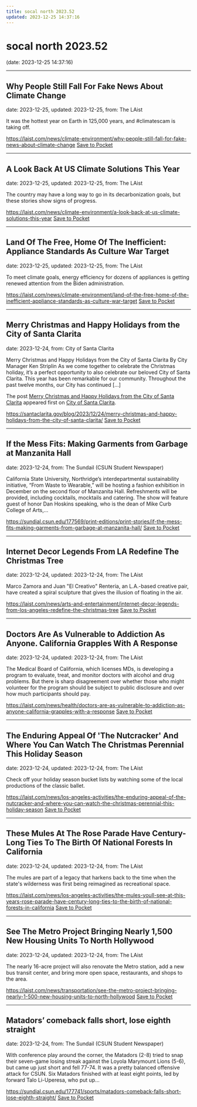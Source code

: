 ```yaml
---
title: socal north 2023.52
updated: 2023-12-25 14:37:16
---
```


# socal north 2023.52

(date: 2023-12-25 14:37:16)

---

## Why People Still Fall For Fake News About Climate Change

date: 2023-12-25, updated: 2023-12-25, from: The LAist

It was the hottest year on Earth in 125,000 years, and #climatescam is taking off.

<span class="feed-item-link">
<a href="https://laist.com/news/climate-environment/why-people-still-fall-for-fake-news-about-climate-change">https://laist.com/news/climate-environment/why-people-still-fall-for-fake-news-about-climate-change</a> <a href="https://getpocket.com/save" class="pocket-btn" data-lang="en" data-save-url="https://laist.com/news/climate-environment/why-people-still-fall-for-fake-news-about-climate-change">Save to Pocket</a>
</span>

---

## A Look Back At US Climate Solutions This Year

date: 2023-12-25, updated: 2023-12-25, from: The LAist

The country may have a long way to go in its decarbonization goals, but these stories show signs of progress.

<span class="feed-item-link">
<a href="https://laist.com/news/climate-environment/a-look-back-at-us-climate-solutions-this-year">https://laist.com/news/climate-environment/a-look-back-at-us-climate-solutions-this-year</a> <a href="https://getpocket.com/save" class="pocket-btn" data-lang="en" data-save-url="https://laist.com/news/climate-environment/a-look-back-at-us-climate-solutions-this-year">Save to Pocket</a>
</span>

---

## Land Of The Free, Home Of The Inefficient: Appliance Standards As Culture War Target

date: 2023-12-25, updated: 2023-12-25, from: The LAist

To meet climate goals, energy efficiency for dozens of appliances is getting renewed attention from the Biden administration.

<span class="feed-item-link">
<a href="https://laist.com/news/climate-environment/land-of-the-free-home-of-the-inefficient-appliance-standards-as-culture-war-target">https://laist.com/news/climate-environment/land-of-the-free-home-of-the-inefficient-appliance-standards-as-culture-war-target</a> <a href="https://getpocket.com/save" class="pocket-btn" data-lang="en" data-save-url="https://laist.com/news/climate-environment/land-of-the-free-home-of-the-inefficient-appliance-standards-as-culture-war-target">Save to Pocket</a>
</span>

---

## Merry Christmas and Happy Holidays from the City of Santa Clarita

date: 2023-12-24, from: City of Santa Clarita

<p>Merry Christmas and Happy Holidays from the City of Santa Clarita By City Manager Ken Striplin As we come together to celebrate the Christmas holiday, it&#8217;s a perfect opportunity to also celebrate our beloved City of Santa Clarita. This year has been remarkable for our community. Throughout the past twelve months, our City has continued [&#8230;]</p>
<p>The post <a href="https://santaclarita.gov/blog/2023/12/24/merry-christmas-and-happy-holidays-from-the-city-of-santa-clarita/">Merry Christmas and Happy Holidays from the City of Santa Clarita</a> appeared first on <a href="https://santaclarita.gov">City of Santa Clarita</a>.</p>


<span class="feed-item-link">
<a href="https://santaclarita.gov/blog/2023/12/24/merry-christmas-and-happy-holidays-from-the-city-of-santa-clarita/">https://santaclarita.gov/blog/2023/12/24/merry-christmas-and-happy-holidays-from-the-city-of-santa-clarita/</a> <a href="https://getpocket.com/save" class="pocket-btn" data-lang="en" data-save-url="https://santaclarita.gov/blog/2023/12/24/merry-christmas-and-happy-holidays-from-the-city-of-santa-clarita/">Save to Pocket</a>
</span>

---

## If the Mess Fits: Making Garments from Garbage at Manzanita Hall

date: 2023-12-24, from: The Sundail (CSUN Student Newspaper)

California State University, Northridge’s interdepartmental sustainability initiative, “From Waste to Wearable,” will be hosting a fashion exhibition in December on the second floor of Manzanita Hall. Refreshments will be provided, including cocktails, mocktails and catering. The show will feature guest of honor Dan Hoskins speaking, who is the dean of Mike Curb College of Arts,...

<span class="feed-item-link">
<a href="https://sundial.csun.edu/177569/print-editions/print-stories/if-the-mess-fits-making-garments-from-garbage-at-manzanita-hall/">https://sundial.csun.edu/177569/print-editions/print-stories/if-the-mess-fits-making-garments-from-garbage-at-manzanita-hall/</a> <a href="https://getpocket.com/save" class="pocket-btn" data-lang="en" data-save-url="https://sundial.csun.edu/177569/print-editions/print-stories/if-the-mess-fits-making-garments-from-garbage-at-manzanita-hall/">Save to Pocket</a>
</span>

---

## Internet Decor Legends From LA Redefine The Christmas Tree

date: 2023-12-24, updated: 2023-12-24, from: The LAist

Marco Zamora and Juan "El Creativo" Renteria, an L.A.-based creative pair, have created a spiral sculpture that gives the illusion of floating in the air.

<span class="feed-item-link">
<a href="https://laist.com/news/arts-and-entertainment/internet-decor-legends-from-los-angeles-redefine-the-christmas-tree">https://laist.com/news/arts-and-entertainment/internet-decor-legends-from-los-angeles-redefine-the-christmas-tree</a> <a href="https://getpocket.com/save" class="pocket-btn" data-lang="en" data-save-url="https://laist.com/news/arts-and-entertainment/internet-decor-legends-from-los-angeles-redefine-the-christmas-tree">Save to Pocket</a>
</span>

---

## Doctors Are As Vulnerable to Addiction As Anyone. California Grapples With A Response

date: 2023-12-24, updated: 2023-12-24, from: The LAist

The Medical Board of California, which licenses MDs, is developing a program to evaluate, treat, and monitor doctors with alcohol and drug problems. But there is sharp disagreement over whether those who might volunteer for the program should be subject to public disclosure and over how much participants should pay.

<span class="feed-item-link">
<a href="https://laist.com/news/health/doctors-are-as-vulnerable-to-addiction-as-anyone-california-grapples-with-a-response">https://laist.com/news/health/doctors-are-as-vulnerable-to-addiction-as-anyone-california-grapples-with-a-response</a> <a href="https://getpocket.com/save" class="pocket-btn" data-lang="en" data-save-url="https://laist.com/news/health/doctors-are-as-vulnerable-to-addiction-as-anyone-california-grapples-with-a-response">Save to Pocket</a>
</span>

---

## The Enduring Appeal Of 'The Nutcracker' And Where You Can Watch The Christmas Perennial This Holiday Season

date: 2023-12-24, updated: 2023-12-24, from: The LAist

Check off your holiday season bucket lists by watching some of the local productions of the classic ballet.

<span class="feed-item-link">
<a href="https://laist.com/news/los-angeles-activities/the-enduring-appeal-of-the-nutcracker-and-where-you-can-watch-the-christmas-perennial-this-holiday-season">https://laist.com/news/los-angeles-activities/the-enduring-appeal-of-the-nutcracker-and-where-you-can-watch-the-christmas-perennial-this-holiday-season</a> <a href="https://getpocket.com/save" class="pocket-btn" data-lang="en" data-save-url="https://laist.com/news/los-angeles-activities/the-enduring-appeal-of-the-nutcracker-and-where-you-can-watch-the-christmas-perennial-this-holiday-season">Save to Pocket</a>
</span>

---

## These Mules At The Rose Parade Have Century-Long Ties To The Birth Of National Forests In California

date: 2023-12-24, updated: 2023-12-24, from: The LAist

The mules are part of a legacy that harkens back to the time when the state's wilderness was first being reimagined as recreational space.

<span class="feed-item-link">
<a href="https://laist.com/news/los-angeles-activities/the-mules-youll-see-at-this-years-rose-parade-have-century-long-ties-to-the-birth-of-national-forests-in-california">https://laist.com/news/los-angeles-activities/the-mules-youll-see-at-this-years-rose-parade-have-century-long-ties-to-the-birth-of-national-forests-in-california</a> <a href="https://getpocket.com/save" class="pocket-btn" data-lang="en" data-save-url="https://laist.com/news/los-angeles-activities/the-mules-youll-see-at-this-years-rose-parade-have-century-long-ties-to-the-birth-of-national-forests-in-california">Save to Pocket</a>
</span>

---

## See The Metro Project Bringing Nearly 1,500 New Housing Units To North Hollywood

date: 2023-12-24, updated: 2023-12-24, from: The LAist

The nearly 16-acre project will also renovate the Metro station, add a new bus transit center, and bring more open space, restaurants, and shops to the area.

<span class="feed-item-link">
<a href="https://laist.com/news/transportation/see-the-metro-project-bringing-nearly-1-500-new-housing-units-to-north-hollywood">https://laist.com/news/transportation/see-the-metro-project-bringing-nearly-1-500-new-housing-units-to-north-hollywood</a> <a href="https://getpocket.com/save" class="pocket-btn" data-lang="en" data-save-url="https://laist.com/news/transportation/see-the-metro-project-bringing-nearly-1-500-new-housing-units-to-north-hollywood">Save to Pocket</a>
</span>

---

## Matadors’ comeback falls short, lose eighth straight

date: 2023-12-24, from: The Sundail (CSUN Student Newspaper)

With conference play around the corner, the Matadors (2-8) tried to snap their seven-game losing streak against the Loyola Marymount Lions (5-6), but came up just short and fell 77-74. It was a pretty balanced offensive attack for CSUN. Six Matadors finished with at least eight points, led by forward Talo Li-Uperesa, who put up...

<span class="feed-item-link">
<a href="https://sundial.csun.edu/177741/sports/matadors-comeback-falls-short-lose-eighth-straight/">https://sundial.csun.edu/177741/sports/matadors-comeback-falls-short-lose-eighth-straight/</a> <a href="https://getpocket.com/save" class="pocket-btn" data-lang="en" data-save-url="https://sundial.csun.edu/177741/sports/matadors-comeback-falls-short-lose-eighth-straight/">Save to Pocket</a>
</span>



<script type="text/javascript">!function(d,i){if(!d.getElementById(i)){var j=d.createElement("script");j.id=i;j.src="https://widgets.getpocket.com/v1/j/btn.js?v=1";var w=d.getElementById(i);d.body.appendChild(j);}}(document,"pocket-btn-js");</script>

